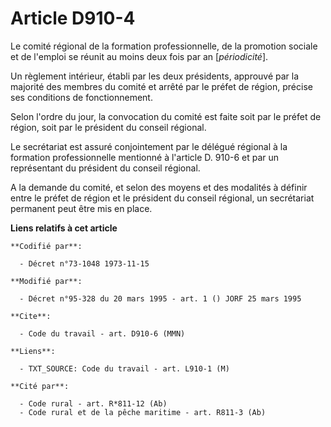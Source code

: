 # Article D910-4

Le comité régional de la formation professionnelle, de la promotion sociale et de l'emploi se réunit au moins deux fois par
an [*périodicité*].

Un règlement intérieur, établi par les deux présidents, approuvé par la majorité des membres du comité et arrêté par le
préfet de région, précise ses conditions de fonctionnement.

Selon l'ordre du jour, la convocation du comité est faite soit par le préfet de région, soit par le président du conseil
régional.

Le secrétariat est assuré conjointement par le délégué régional à la formation professionnelle mentionné à l'article D. 910-6
et par un représentant du président du conseil régional.

A la demande du comité, et selon des moyens et des modalités à définir entre le préfet de région et le président du conseil
régional, un secrétariat permanent peut être mis en place.

**Liens relatifs à cet article**

	**Codifié par**:

	  - Décret n°73-1048 1973-11-15

	**Modifié par**:

	  - Décret n°95-328 du 20 mars 1995 - art. 1 () JORF 25 mars 1995

	**Cite**:

	  - Code du travail - art. D910-6 (MMN)

	**Liens**:

	  - TXT_SOURCE: Code du travail - art. L910-1 (M)

	**Cité par**:

	  - Code rural - art. R*811-12 (Ab)
	  - Code rural et de la pêche maritime - art. R811-3 (Ab)
